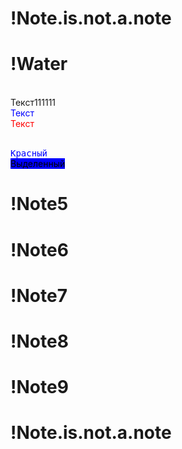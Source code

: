 # !Note.is.not.a.note
# !Water

<br><span style="color:whote">Текст111111</span>
<br><span style="color:blue">Текст</span>
<br><span style="color:red">Текст</span>

<br><kbd style="color:blue">Красный</kbd>
<br><mark style="background:blue">Выделенный</mark>

# !Note5
# !Note6
# !Note7
# !Note8
# !Note9
# !Note.is.not.a.note
